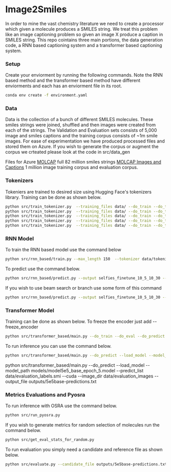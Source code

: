 # Image2Smiles
In order to mine the vast chemistry literature we need to create a processor which given a molecule produces a SMILES string. 
We treat this problem like an image captioning problem so given an image X produce a caption in SMILES string. This repo cointains three main portions, the data generation code, a RNN based captioning system and a transformer based captioning system. 

### Setup
Create your enviorment by running the following commands. Note the RNN based method and the transformer based method have different enviorments and each has an enviorment file in its root.

```bash
conda env create -f environment.yaml
```

### Data
Data is the collection of a bunch of different SMILES molecules. These smiles strings were joined, shuffled and then images were created from each of the strings. The Validation and Evaluation sets consists of 5,000 image and smiles captions and the training corpus consists of ~1m smile images. For ease of experimentation we have produced processed files and stored them on Azure. If you wish to generate the corpus or augment the corpus we crteated please look at the code in src/data_gen


Files for Azure
[MOLCAP](https://spacemanidol.blob.core.windows.net/blob/MOLCAP.gz) full 82 million smiles strings
[MOLCAP Images and Captions](https://spacemanidol.blob.core.windows.net/blob/data.zip) 1 million image training corpus and evaluation corpus.

### Tokenizers
Tokeniers are trained to desired size using Hugging Face's tokenizers library. Training can be done as shown below.
```bash
python src/train_tokenizer.py  --training_files data/ --do_train --do_test --tokenizer_name tokenizer_vocab_20000.json --vocab_size 20000 --min_frequency 2
python src/train_tokenizer.py  --training_files data/ --do_train --do_test --tokenizer_name tokenizer_vocab_2000.json --vocab_size 2000 --min_frequency 2
python src/train_tokenizer.py  --training_files data/ --do_train --do_test --tokenizer_name tokenizer_vocab_500.json --vocab_size 500 --min_frequency 2
python src/train_tokenizer.py  --training_files data/ --do_train --do_test --tokenizer_name tokenizer_vocab_200.json --vocab_size 200 --min_frequency 2
python src/train_tokenizer.py  --training_files data/ --do_train --do_test --tokenizer_name tokenizer_vocab_100.json --vocab_size 100 --min_frequency 2
```

### RNN Model
To train the RNN based model use the command below
```bash
python src/rnn_based/train.py --max_length 150  --tokenizer data/tokenizers/tokenizer_vocab_100.json  --captions_prefix vocab100 --data_dir data/ --epochs 1 --num_workers 8 --batch_size 64 --dropout 0.5  --embedding_dim 512  --decoder_dim 512 --encoder_dim 2048 --encoder_lr 1e-4 --decoder_lr 4e-4 --encoder_type RESNET101 --decoder_type LSTM+Attention --model_path models/vocab100 --cuda --cuda_device cuda:0

```
To predict use the command below. 
```bash
python src/rnn_based/predict.py --output selfies_finetune_10_5_10_30 --images_to_predict outputs/predictions_valid/targets.txt --directory_path data/tmp/validation_images/ --use_selfies --cuda --model_path models/done/selfiesfinetune --beam_size 1 --cuda_device cuda:2
```
If you wish to use beam search or branch use some form of this command
```bash
python src/rnn_based/predict.py --output selfies_finetune_10_5_10_30 --images_to_predict outputs/predictions_valid/targets.txt --directory_path data/tmp/validation_images/ --use_selfies --cuda --model_path models/done/selfiesfinetune --branch_rounds 10 --branch_factor 5 --branches_to_expand 10 --beam_size 30 --cuda_device cuda:2
```

### Transformer Model
Training can be done as shown below. To freeze the encoder just add --freeze_encoder
```bash
python src/transformer_based/main.py --do_train --do_eval --do_predict --lr 5e-5 --cuda --model_path model5e5_finetune
```

To run inference you can use the command below.
```bash
python src/transformer_based/main.py --do_predict --load_model --model_path models/model5e5_finetune_epoch_5.model --predict_list data/evaluation_labels.smi  --cuda --image_dir data/evaluation_images--output_file outputs/5e5finetune-predictions.txt
```
python src/transformer_based/main.py --do_predict --load_model --model_path models/model5e5_base_epoch_5.model --predict_list data/evaluation_labels.smi  --cuda --image_dir data/evaluation_images --output_file outputs/5e5base-predictions.txt

### Metrics Evaluations and Pyosra
To run inference with OSRA use the command below.
```bash
python src/run_pyosra.py
```
If you wish to generate metrics for random selection of molecules run the command below.
```bash
python src/get_eval_stats_for_random.py
```

To run evaluation you simply need a candidate and reference file as shown below. 
```bash
python src/evaluate.py --candidate_file outputs/5e5base-predictions.txt --output_file outputs/5e5base-results.txt
```